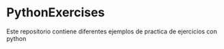 # PythonExercises
Este repositorio contiene diferentes ejemplos de practica de ejercicios con python
